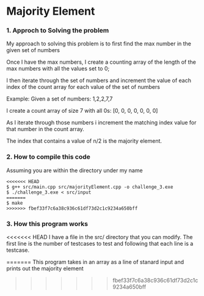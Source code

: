 # Majority Element

### 1. Approch to Solving the problem

My approach to solving this problem is to first find the max number 
in the given set of numbers

Once I have the max numbers, I create a counting array of the length of the max numbers
with all the values set to 0;

I then iterate through the set of numbers and increment the value of
each index of the count array for each value of the set of numbers

Example:
Given a set of numbers: 1,2,2,7,7

I create a count array of size 7 with all 0s: [0, 0, 0, 0, 0, 0, 0]

As I iterate through those numbers i increment the matching index value
for that number in the count array.

The index that contains a value of n/2 is the majority element.

### 2. How to compile this code

Assuming you are within the directory under my name

```
<<<<<<< HEAD
$ g++ src/main.cpp src/majorityElement.cpp -o challenge_3.exe
$ ./challenge_3.exe < src/input
=======
$ make
>>>>>>> fbef33f7c6a38c936c61df73d2c1c9234a650bff
```

### 3. How this program works

<<<<<<< HEAD
I have a file in the src/ directory that you can modify. 
The first line is the number of testcases to test and following
that each line is a testcase.


=======
This program takes in an array as a line of stanard input and prints out the majority element
>>>>>>> fbef33f7c6a38c936c61df73d2c1c9234a650bff
